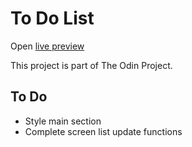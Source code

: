 # To Do List

Open [live preview](https://gofhilman.github.io/todo-list/)

This project is part of The Odin Project.

## To Do

- Style main section
- Complete screen list update functions
